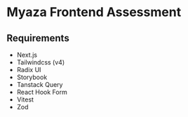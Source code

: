 # Myaza Frontend Assessment

## Requirements

- Next.js
- Tailwindcss (v4)
- Radix UI
- Storybook
- Tanstack Query
- React Hook Form
- Vitest
- Zod
